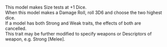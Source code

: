 This model makes Size tests at +1 Dice.  
When this model makes a Damage Roll, roll 3D6 and choose the two highest dice.  
If a model has both Strong and Weak traits, the effects of both are cancelled.  
This trait may be further modified to specify weapons or Descriptors of weapon, e.g.
Strong [Melee].